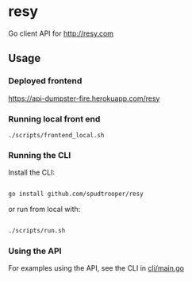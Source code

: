 # resy

Go client API for http://resy.com

## Usage

### Deployed frontend

https://api-dumpster-fire.herokuapp.com/resy

### Running local front end

```
./scripts/frontend_local.sh
```

### Running the CLI

Install the CLI:

```bash

go install github.com/spudtrooper/resy
```

or run from local with:

```bash

./scripts/run.sh
```

### Using the API

For examples using the API, see the CLI in [cli/main.go](https://github.com/spudtrooper/resy/blob/main/cli/main.go)